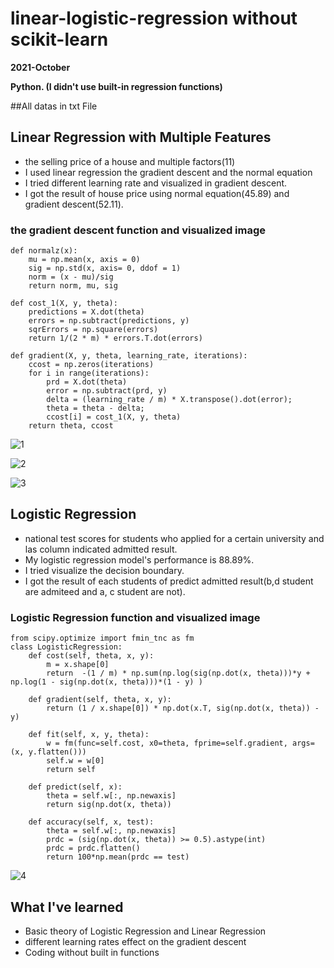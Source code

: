 # linear-logistic-regression without scikit-learn
**2021-October**

**Python. (I didn't use built-in regression functions)**

##All datas in txt File

## Linear Regression with Multiple Features
* the selling price of a house and multiple factors(11)
* I used linear regression the gradient descent and the normal equation
* I tried different learning rate and visualized in gradient descent.
* I got the result of house price using normal equation(45.89) and gradient descent(52.11).

### the gradient descent function and visualized image
```
def normalz(x):
    mu = np.mean(x, axis = 0)
    sig = np.std(x, axis= 0, ddof = 1)
    norm = (x - mu)/sig
    return norm, mu, sig

def cost_1(X, y, theta):
    predictions = X.dot(theta)
    errors = np.subtract(predictions, y)
    sqrErrors = np.square(errors)
    return 1/(2 * m) * errors.T.dot(errors)

def gradient(X, y, theta, learning_rate, iterations):
    ccost = np.zeros(iterations)
    for i in range(iterations):
        prd = X.dot(theta)
        error = np.subtract(prd, y)
        delta = (learning_rate / m) * X.transpose().dot(error);
        theta = theta - delta;
        ccost[i] = cost_1(X, y, theta)
    return theta, ccost
```

![1](https://user-images.githubusercontent.com/76150392/139625907-c08f5069-fd6a-4ea9-96c1-4170b70f894f.GIF)

![2](https://user-images.githubusercontent.com/76150392/139625922-c0fd4ffc-c316-47cb-900b-0bd0fa49f923.GIF)

![3](https://user-images.githubusercontent.com/76150392/139625955-18a64025-d3f6-45b8-b0c8-92f31b9df29f.GIF)


## Logistic Regression
* national test scores for students who applied for a certain university and las column indicated admitted result.
* My logistic regression model's performance is 88.89%.
* I tried visualize the decision boundary.
* I got the result of each students of predict admitted result(b,d student are admiteed and a, c student are not).

### Logistic Regression function and visualized image
```
from scipy.optimize import fmin_tnc as fm
class LogisticRegression:
    def cost(self, theta, x, y):
        m = x.shape[0]
        return  -(1 / m) * np.sum(np.log(sig(np.dot(x, theta)))*y +  np.log(1 - sig(np.dot(x, theta)))*(1 - y) )

    def gradient(self, theta, x, y):
        return (1 / x.shape[0]) * np.dot(x.T, sig(np.dot(x, theta)) - y)

    def fit(self, x, y, theta):
        w = fm(func=self.cost, x0=theta, fprime=self.gradient, args=(x, y.flatten()))
        self.w = w[0]
        return self

    def predict(self, x):
        theta = self.w[:, np.newaxis]
        return sig(np.dot(x, theta))

    def accuracy(self, x, test):
        theta = self.w[:, np.newaxis]
        prdc = (sig(np.dot(x, theta)) >= 0.5).astype(int)
        prdc = prdc.flatten()
        return 100*np.mean(prdc == test)
```

![4](https://user-images.githubusercontent.com/76150392/139626300-4c7b2593-0cae-4531-9e64-f359e804c621.GIF)

## What I've learned
* Basic theory of Logistic Regression and Linear Regression
* different learning rates effect on the gradient descent
* Coding without built in functions



